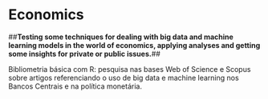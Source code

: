 # Economics

##**Testing some techniques for dealing with big data and machine learning models in the world of economics, applying analyses and getting some insights for private or public issues.**##  

Bibliometria básica com R: pesquisa nas bases Web of Science e Scopus sobre artigos referenciando o uso de big data e machine learning nos Bancos Centrais e na política monetária.
